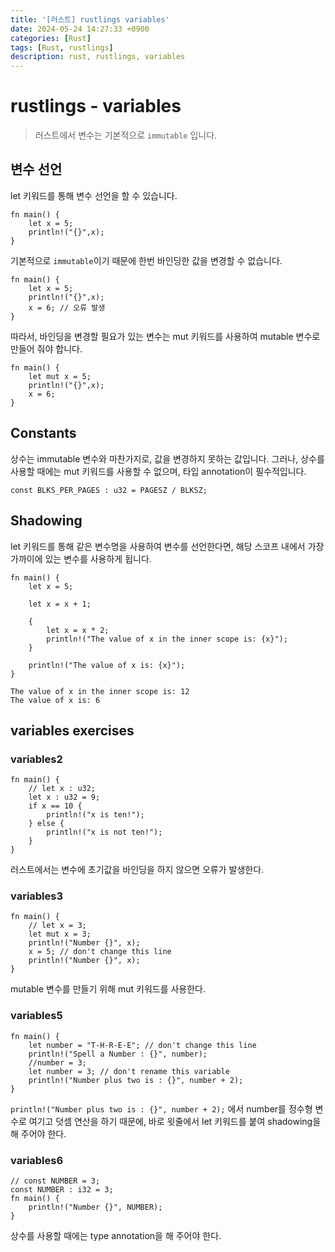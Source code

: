 ```yaml
---
title: '[러스트] rustlings variables'
date: 2024-05-24 14:27:33 +0900
categories: [Rust]
tags: [Rust, rustlings]
description: rust, rustlings, variables
---
```


# rustlings - variables

> 러스트에서 변수는 기본적으로 `immutable` 입니다.

## 변수 선언
let 키워드를 통해 변수 선언을 할 수 있습니다.
```
fn main() {
    let x = 5;
    println!("{}",x);
}
```

기본적으로 `immutable`이기 때문에 한번 바인딩한 값을 변경할 수 없습니다. 
```
fn main() {
    let x = 5;
    println!("{}",x);
    x = 6; // 오류 발생
}
```

따라서, 바인딩을 변경할 필요가 있는 변수는 mut 키워드를 사용하여 mutable 변수로 만들어 줘야 합니다.
```
fn main() {
    let mut x = 5;
    println!("{}",x);
    x = 6;
}
```

## Constants
상수는 immutable 변수와 마찬가지로, 값을 변경하지 못하는 값입니다. 그러나, 상수를 사용할 때에는 mut 키워드를 사용할 수 없으며, 타입 annotation이 필수적입니다.
```
const BLKS_PER_PAGES : u32 = PAGESZ / BLKSZ;
```

## Shadowing
let 키워드를 통해 같은 변수명을 사용하여 변수를 선언한다면, 해당 스코프 내에서 가장 가까이에 있는 변수를 사용하게 됩니다.

```
fn main() {
    let x = 5;

    let x = x + 1;

    {
        let x = x * 2;
        println!("The value of x in the inner scope is: {x}");
    }

    println!("The value of x is: {x}");
}
```

```
The value of x in the inner scope is: 12
The value of x is: 6
```


## variables exercises
### variables2
```
fn main() {
    // let x : u32;
    let x : u32 = 9;
    if x == 10 {
        println!("x is ten!");
    } else {
        println!("x is not ten!");
    }
}
```
러스트에서는 변수에 초기값을 바인딩을 하지 않으면 오류가 발생한다.

### variables3
```
fn main() {
    // let x = 3;
    let mut x = 3;
    println!("Number {}", x);
    x = 5; // don't change this line
    println!("Number {}", x);
}
```
mutable 변수를 만들기 위해 mut 키워드를 사용한다.

### variables5
```
fn main() {
    let number = "T-H-R-E-E"; // don't change this line
    println!("Spell a Number : {}", number);
    //number = 3;
    let number = 3; // don't rename this variable
    println!("Number plus two is : {}", number + 2);
}
```

`println!("Number plus two is : {}", number + 2);` 에서 number를 정수형 변수로 여기고 덧셈 연산을 하기 때문에, 바로 윗줄에서 let 키워드를 붙여 shadowing을 해 주어야 한다.

### variables6
```
// const NUMBER = 3;
const NUMBER : i32 = 3;
fn main() {
    println!("Number {}", NUMBER);
}
```
상수를 사용할 때에는 type annotation을 해 주어야 한다.

